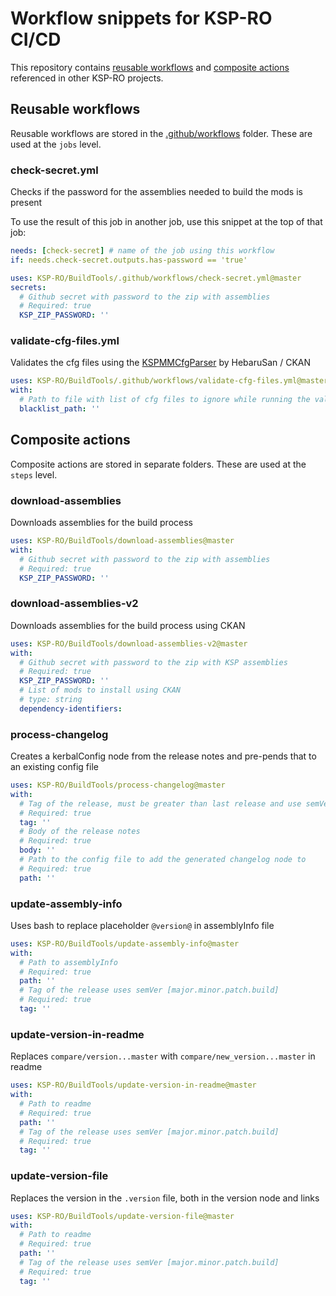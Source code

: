 # Workflow snippets for KSP-RO CI/CD
This repository contains [reusable workflows](https://docs.github.com/en/actions/using-workflows/reusing-workflows) and [composite actions](https://docs.github.com/en/actions/creating-actions/creating-a-composite-action) referenced in other KSP-RO projects.

## Reusable workflows
Reusable workflows are stored in the [.github/workflows](https://github.com/KSP-RO/BuildTools/tree/master/.github/workflows) folder. These are used at the `jobs` level.
### check-secret.yml
Checks if the password for the assemblies needed to build the mods is present

To use the result of this job in another job, use this snippet at the top of that job:
```yml
needs: [check-secret] # name of the job using this workflow
if: needs.check-secret.outputs.has-password == 'true'
```

```yml
uses: KSP-RO/BuildTools/.github/workflows/check-secret.yml@master
secrets:
  # Github secret with password to the zip with assemblies
  # Required: true
  KSP_ZIP_PASSWORD: ''
```
### validate-cfg-files.yml
Validates the cfg files using the [KSPMMCfgParser](https://github.com/KSP-CKAN/KSPMMCfgParser) by HebaruSan / CKAN
```yml
uses: KSP-RO/BuildTools/.github/workflows/validate-cfg-files.yml@master
with:
  # Path to file with list of cfg files to ignore while running the validator
  blacklist_path: ''
```


## Composite actions
Composite actions are stored in separate folders. These are used at the `steps` level.
### download-assemblies
Downloads assemblies for the build process
```yml
uses: KSP-RO/BuildTools/download-assemblies@master
with:
  # Github secret with password to the zip with assemblies
  # Required: true
  KSP_ZIP_PASSWORD: ''
```
### download-assemblies-v2
Downloads assemblies for the build process using CKAN
```yml
uses: KSP-RO/BuildTools/download-assemblies-v2@master
with:
  # Github secret with password to the zip with KSP assemblies
  # Required: true
  KSP_ZIP_PASSWORD: ''
  # List of mods to install using CKAN
  # type: string
  dependency-identifiers:
```
### process-changelog
Creates a kerbalConfig node from the release notes and pre-pends that to an existing config file
```yml
uses: KSP-RO/BuildTools/process-changelog@master
with:
  # Tag of the release, must be greater than last release and use semVer [major.minor.patch.build]
  # Required: true
  tag: ''
  # Body of the release notes
  # Required: true
  body: ''
  # Path to the config file to add the generated changelog node to
  # Required: true
  path: ''
```
### update-assembly-info
Uses bash to replace placeholder `@version@` in assemblyInfo file
```yml
uses: KSP-RO/BuildTools/update-assembly-info@master
with:
  # Path to assemblyInfo
  # Required: true
  path: ''
  # Tag of the release uses semVer [major.minor.patch.build]
  # Required: true
  tag: ''
```
### update-version-in-readme
Replaces `compare/version...master` with `compare/new_version...master` in readme
```yml
uses: KSP-RO/BuildTools/update-version-in-readme@master
with:
  # Path to readme
  # Required: true
  path: ''
  # Tag of the release uses semVer [major.minor.patch.build]
  # Required: true
  tag: ''
```
### update-version-file
Replaces the version in the `.version` file, both in the version node and links
```yml
uses: KSP-RO/BuildTools/update-version-file@master
with:
  # Path to readme
  # Required: true
  path: ''
  # Tag of the release uses semVer [major.minor.patch.build]
  # Required: true
  tag: ''
```